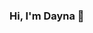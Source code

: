 ### Hi, I'm Dayna 👋

<!--
I recently graduated Magna Cum Laude with a bachelor's degree in Healthcare Information Systems
I am passionate about using technology to improve health systems

- 🌱 I’m currently building my technical skills in Python, JS, HTML/CSS
- 📫 How to reach me: daynasommertime@gmail.com
- 😄 Pronouns: she/her
-->
